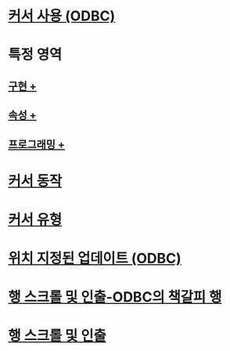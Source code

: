 # [커서 사용 (ODBC)](using-cursors-odbc.md)

# 특정 영역
## [구현 +](../../relational-databases/native-client-odbc-cursors/implementation/how-cursors-are-implemented.md)
## [속성 +](../../relational-databases/native-client-odbc-cursors/properties/cursor-properties.md)
## [프로그래밍 +](../../relational-databases/native-client-odbc-cursors/programming/cursor-programming-details-odbc.md)

# [커서 동작](cursor-behaviors.md)
# [커서 유형](cursor-types.md)
# [위치 지정된 업데이트 (ODBC)](positioned-updates-odbc.md)
# [행 스크롤 및 인출-ODBC의 책갈피 행](scrolling-and-fetching-rows-bookmarking-rows-in-odbc.md)
# [행 스크롤 및 인출](scrolling-and-fetching-rows.md)
